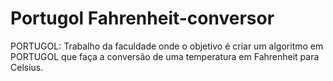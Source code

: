 # Portugol Fahrenheit-conversor
PORTUGOL: Trabalho da faculdade onde o objetivo é criar um algoritmo em PORTUGOL que faça a conversão de uma temperatura em Fahrenheit para Celsius.
